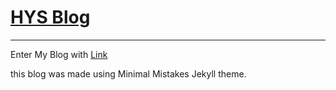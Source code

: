 # [HYS Blog](https://hys1753.github.io/)

---


Enter My Blog with [Link](https://hys1753.github.io/)

this blog was made using Minimal Mistakes Jekyll theme.